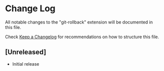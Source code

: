 # Change Log

All notable changes to the "git-rollback" extension will be documented in this file.

Check [Keep a Changelog](http://keepachangelog.com/) for recommendations on how to structure this file.

## [Unreleased]

- Initial release